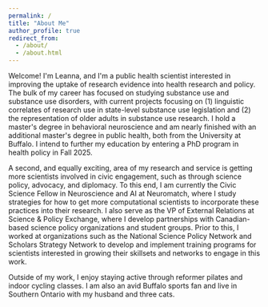 ```yaml
---
permalink: /
title: "About Me"
author_profile: true
redirect_from: 
  - /about/
  - /about.html
---
```


Welcome! I'm Leanna, and I'm a public health scientist interested in improving the uptake of research evidence into health research and policy. The bulk of my career has focused on studying substance use and substance use disorders, with current projects focusing on (1) linguistic correlates of research use in state-level substance use legislation and (2) the representation of older adults in substance use research. I hold a master's degree in behavioral neuroscience and am nearly finished with an additional master's degree in public health, both from the University at Buffalo. I intend to further my education by entering a PhD program in health policy in Fall 2025.

A second, and equally exciting, area of my research and service is getting more scientists involved in civic engagement, such as through science policy, advocacy, and diplomacy. To this end, I am currently the Civic Science Fellow in Neuroscience and AI at Neuromatch, where I study strategies for how to get more computational scientists to incorporate these practices into their research. I also serve as the VP of External Relations at Science & Policy Exchange, where I develop partnerships with Canadian-based science policy organizations and student groups. Prior to this, I worked at organizations such as the National Science Policy Network and Scholars Strategy Network to develop and implement training programs for scientists interested in growing their skillsets and networks to engage in this work. 

Outside of my work, I enjoy staying active through reformer pilates and indoor cycling classes. I am also an avid Buffalo sports fan and live in Southern Ontario with my husband and three cats. 

